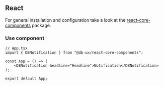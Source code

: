 <!--
SPDX-FileCopyrightText: 2025 DB Systel GmbH

SPDX-License-Identifier: Apache-2.0
-->

## React

For general installation and configuration take a look at the [react-core-components](https://www.npmjs.com/package/@db-ux/react-core-components) package.

### Use component

```tsx App.tsx
// App.tsx
import { DBNotification } from "@db-ux/react-core-components";

const App = () => (
	<DBNotification headline="Headline">Notification</DBNotification>
);

export default App;
```
